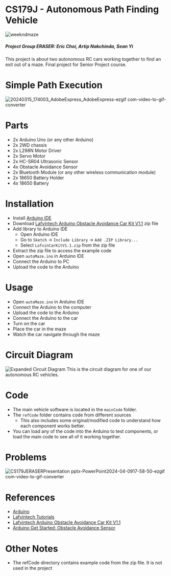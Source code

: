 # CS179J - Autonomous Path Finding Vehicle
![weekndmaze](https://github.com/seanjyi8424/autoMaze-UCR/assets/108261874/f68fff8e-6559-4d5d-b9be-d1cd1c0729f4)

##### Project Group ERASER: Eric Choi, Artip Nakchinda, Sean Yi
This project is about two autonomous RC cars working together to find an exit out of a maze. Final project for Senior Project course.

# Simple Path Execution
![20240315_174003_AdobeExpress_AdobeExpress-ezgif com-video-to-gif-converter](https://github.com/seanjyi8424/autoMaze-UCR/assets/108261874/76f9495f-4c73-4398-921c-bcf69d595501)

# Parts
- 2x Arduino Uno (or any other Arduino)
- 2x 2WD chassis
- 2x L298N Motor Driver
- 2x Servo Motor
- 2x HC-SR04 Ultrasonic Sensor
- 4x Obstacle Avoidance Sensor
- 2x Bluetooth Module (or any other wireless communication module)
- 2x 18650 Battery Holder
- 4x 18650 Battery


# Installation
- Install [Arduino IDE](https://www.arduino.cc/)
- Download [Lafvintech Arduino Obstacle Avoidance Car Kit V1.1](https://www.dropbox.com/sh/a9449isour59wxb/AABICqcGMIcvmcbBOA_38-Tsa?e=7&dl=0) zip file
- Add library to Arduino IDE
  - Open Arduino IDE
  - Go to `Sketch` -> `Include Library` -> `Add .ZIP Library...`
  - Select `LafvinCarKitV1.1.zip` from the zip file
- Extract the zip file to access the example code
- Open `autoMaze.ino` in Arduino IDE
- Connect the Arduino to PC
- Upload the code to the Arduino


# Usage
- Open `autoMaze.ino` in Arduino IDE
- Connect the Arduino to the computer
- Upload the code to the Arduino
- Connect the Arduino to the car
- Turn on the car
- Place the car in the maze
- Watch the car navigate through the maze

# Circuit Diagram
![Expanded Circuit Diagram](./images/circuitdiag_v1.png)
This is the circuit diagram for one of our autonomous RC vehicles.

# Code
- The main vehicle software is located in the `mainCode` folder.
- The `refCode` folder contains code from different sources
  - This also includes some original/modified code to understand how each component works better.
- You can load any of the code into the Arduino to test components, or load the main code to see all of it working together.

# Problems
![CS179JERASERPresentation pptx-PowerPoint2024-04-0917-58-50-ezgif com-video-to-gif-converter](https://github.com/seanjyi8424/autoMaze-UCR/assets/108261874/d0d3ff9f-292e-4e99-ae51-469efebacf82)

# References
- [Arduino](https://www.arduino.cc/)
- [Lafvintech Tutorials](https://lafvintech.com/pages/tutorials)
- [Lafvintech Arduino Obstacle Avoidance Car Kit V1.1](https://www.dropbox.com/sh/a9449isour59wxb/AABICqcGMIcvmcbBOA_38-Tsa?e=7&dl=0)
- [Arduino Get Started: Obstacle Avoidance Sensor](https://arduinogetstarted.com/tutorials/arduino-infrared-obstacle-avoidance-sensor)

# Other Notes
- The refCode directory contains example code from the zip file. It is not used in the project
